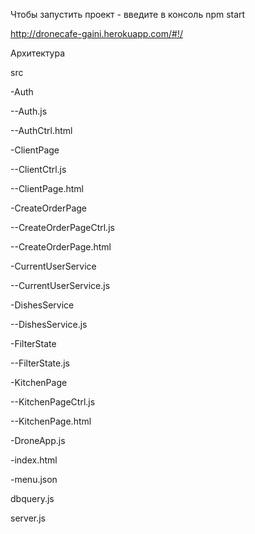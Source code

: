 Чтобы запустить проект - введите в консоль npm start

<http://dronecafe-gaini.herokuapp.com/#!/>

Архитектура

src

-Auth

--Auth.js

--AuthCtrl.html

-ClientPage

--ClientCtrl.js

--ClientPage.html

-CreateOrderPage

--CreateOrderPageCtrl.js

--CreateOrderPage.html

-CurrentUserService

--CurrentUserService.js

-DishesService

--DishesService.js

-FilterState

--FilterState.js

-KitchenPage

--KitchenPageCtrl.js

--KitchenPage.html

-DroneApp.js

-index.html

-menu.json

dbquery.js

server.js